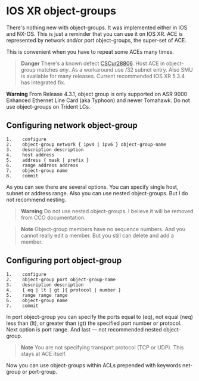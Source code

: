 # IOS XR object-groups
There's nothing new with object-groups. It was implemented either in IOS and NX-OS. This is just a reminder that you can use it on IOS XR. ACE is represented by network and/or port object-groups, the super-set of ACE.

This is convenient when you have to repeat some ACEs many times.

> **Danger** There's a known defect [CSCur28806](https://bst.cloudapps.cisco.com/bugsearch/bug/CSCur28806/). Host ACE in object-group matches _any_. As a workaround use /32 subnet entry. Also SMU is available for many releases. Current recommended IOS XR 5.3.4 has integrated fix.


**Warning** From Release 4.3.1, object group is only supported on ASR 9000 Enhanced Ethernet Line Card (aka Typhoon) and newer Tomahawk. Do not use object-groups on Trident LCs.

## Configuring network object-group
```cisco
1.    configure
2.    object-group network { ipv4 | ipv6 } object-group-name
3.    description description
4.    host address
5.    address { mask | prefix }
6.    range address address
7.    object-group name
8.    commit
```
As you can see there are several options. You can specify single host, subnet or address range. Also you can use nested object-groups. But I do not recommend nesting.

> **Warning** Do not use nested object-groups. I believe it will be removed from CCO documentation.

> **Note** Object-group members have no sequence numbers. And you cannot really edit a member. But you still can delete and add a member.

## Configuring port object-group
```cisco
1.    configure
2.    object-group port object-group-name
3.    description description
4.    { eq | lt | gt }{ protocol | number }
5.    range range range
6.    object-group name
7.    commit
```
In port object-group you can specify the ports equal to (eq), not equal (neq) less than (lt), or greater than (gt) the specified port number or protocol. Next option is port range. And last — not recommended nested object-group.

> **Note** You are not specifying transport protocol (TCP or UDP). This stays at ACE itself.

Now you can use object-groups within ACLs prepended with keywords net-group or port-group.
